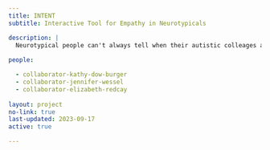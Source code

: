 ```yaml
---
title: INTENT
subtitle: Interactive Tool for Empathy in Neurotypicals

description: |
  Neurotypical people can't always tell when their autistic colleages are experiencing distress from sensory overstimulation. A resulting lack of empathy can lead to stigma and discrimination against those autistic colleagues. Our goal is to help neurotypical people become better allies towards their autistic colleagues by educating them about autistic experiences. We center the autistic person's perspective in an immersive VR lesson to explain the effects of sensory overstimulation and tell neurotypicals how they can help. Better understanding will lead to improved empathy.
  
people:

  - collaborator-kathy-dow-burger
  - collaborator-jennifer-wessel
  - collaborator-elizabeth-redcay
  
layout: project
no-link: true
last-updated: 2023-09-17
active: true

---
```

